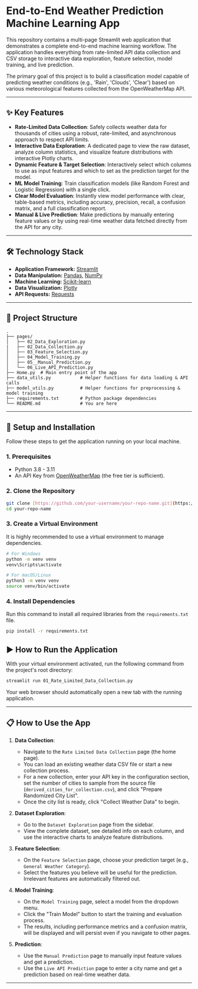 # End-to-End Weather Prediction Machine Learning App

This repository contains a multi-page Streamlit web application that demonstrates a complete end-to-end machine learning workflow. The application handles everything from rate-limited API data collection and CSV storage to interactive data exploration, feature selection, model training, and live prediction.

The primary goal of this project is to build a classification model capable of predicting weather conditions (e.g., 'Rain', 'Clouds', 'Clear') based on various meteorological features collected from the OpenWeatherMap API.

---

## ✨ Key Features

- **Rate-Limited Data Collection**: Safely collects weather data for thousands of cities using a robust, rate-limited, and asynchronous approach to respect API limits.
- **Interactive Data Exploration**: A dedicated page to view the raw dataset, analyze column statistics, and visualize feature distributions with interactive Plotly charts.
- **Dynamic Feature & Target Selection**: Interactively select which columns to use as input features and which to set as the prediction target for the model.
- **ML Model Training**: Train classification models (like Random Forest and Logistic Regression) with a single click.
- **Clear Model Evaluation**: Instantly view model performance with clear, table-based metrics, including accuracy, precision, recall, a confusion matrix, and a full classification report.
- **Manual & Live Prediction**: Make predictions by manually entering feature values or by using real-time weather data fetched directly from the API for any city.

---

## 🛠️ Technology Stack

- **Application Framework:** [Streamlit](https://streamlit.io/)
- **Data Manipulation:** [Pandas](https://pandas.pydata.org/), [NumPy](https://numpy.org/)
- **Machine Learning:** [Scikit-learn](https://scikit-learn.org/)
- **Data Visualization:** [Plotly](https://plotly.com/python/)
- **API Requests:** [Requests](https://requests.readthedocs.io/)

---

## 📂 Project Structure

```
.
├── pages/
│   ├── 02_Data_Exploration.py
|   ├── 02_Data_Collection.py
│   ├── 03_Feature_Selection.py
│   ├── 04_Model_Training.py
│   ├── 05__Manual_Prediction.py
│   └── 06_Live_API_Prediction.py
├── Home.py  # Main entry point of the app
├── data_utils.py           # Helper functions for data loading & API calls
├── model_utils.py          # Helper functions for preprocessing & model training
├── requirements.txt        # Python package dependencies
└── README.md               # You are here
```

---

## 🚀 Setup and Installation

Follow these steps to get the application running on your local machine.

### 1. Prerequisites
- Python 3.8 - 3.11
- An API Key from [OpenWeatherMap](https://openweathermap.org/api) (the free tier is sufficient).

### 2. Clone the Repository
```bash
git clone [https://github.com/your-username/your-repo-name.git](https://github.com/your-username/your-repo-name.git)
cd your-repo-name
```

### 3. Create a Virtual Environment
It is highly recommended to use a virtual environment to manage dependencies.
```bash
# For Windows
python -m venv venv
venv\Scripts\activate

# For macOS/Linux
python3 -m venv venv
source venv/bin/activate
```

### 4. Install Dependencies
Run this command to install all required libraries from the `requirements.txt` file.
```bash
pip install -r requirements.txt
```


## ▶️ How to Run the Application

With your virtual environment activated, run the following command from the project's root directory:

```bash
streamlit run 01_Rate_Limited_Data_Collection.py
```

Your web browser should automatically open a new tab with the running application.

---

## 📋 How to Use the App

1.  **Data Collection**:
    - Navigate to the `Rate Limited Data Collection` page (the home page).
    - You can load an existing weather data CSV file or start a new collection process.
    - For a new collection, enter your API key in the configuration section, set the number of cities to sample from the source file (`derived_cities_for_collection.csv`), and click "Prepare Randomized City List".
    - Once the city list is ready, click "Collect Weather Data" to begin.

2.  **Dataset Exploration**:
    - Go to the `Dataset Exploration` page from the sidebar.
    - View the complete dataset, see detailed info on each column, and use the interactive charts to analyze feature distributions.

3.  **Feature Selection**:
    - On the `Feature Selection` page, choose your prediction target (e.g., `General Weather Category`).
    - Select the features you believe will be useful for the prediction. Irrelevant features are automatically filtered out.

4.  **Model Training**:
    - On the `Model Training` page, select a model from the dropdown menu.
    - Click the "Train Model" button to start the training and evaluation process.
    - The results, including performance metrics and a confusion matrix, will be displayed and will persist even if you navigate to other pages.

5.  **Prediction**:
    - Use the `Manual Prediction` page to manually input feature values and get a prediction.
    - Use the `Live API Prediction` page to enter a city name and get a prediction based on real-time weather data.

---

